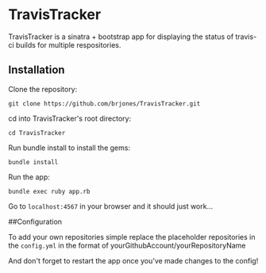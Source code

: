 # TravisTracker
TravisTracker is a sinatra + bootstrap app for displaying the status of travis-ci builds for multiple respositories.   

## Installation

Clone the repository:

`git clone https://github.com/brjones/TravisTracker.git`

cd into TravisTracker's root directory:

`cd TravisTracker`

Run bundle install to install the gems:

`bundle install`

Run the app:

`bundle exec ruby app.rb`

Go to `localhost:4567` in your browser and it should just work...

##Configuration

To add your own repositories simple replace the placeholder repositories in the `config.yml` in the format of yourGithubAccount/yourRepositoryName

And don't forget to restart the app once you've made changes to the config!

